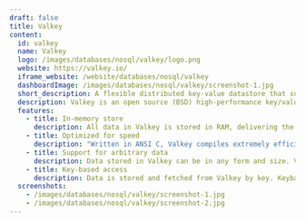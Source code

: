 ```yaml
---
draft: false
title: Valkey
content:
  id: valkey
  name: Valkey
  logo: /images/databases/nosql/valkey/logo.png
  website: https://valkey.io/
  iframe_website: /website/databases/nosql/valkey
  dashboardImage: /images/databases/nosql/valkey/screenshot-1.jpg
  short_description: A flexible distributed key-value datastore that supports both caching and beyond caching workloads.
  description: Valkey is an open source (BSD) high-performance key/value datastore that supports a variety of workloads such as caching, and message queues, and can act as a primary database. Valkey can run as a standalone daemon or in a cluster, with options for replication and high availability.  Valkey natively supports a rich collection of data types, including strings, numbers, hashes, lists, sets, sorted sets, bitmaps, hyperloglogs, and more.
  features:
    - title: In-memory store
      description: All data in Valkey is stored in RAM, delivering the fastest possible access times to the data for both read and write requests.
    - title: Optimized for speed
      description: "Written in ANSI C, Valkey compiles extremely efficient machine code and requires little overhead. It uses a (mostly) single-threaded event loop model that optimally uses the CPU core it's running on. The data structures used internally are implemented for maximum performance."
    - title: Support for arbitrary data
      description: Data stored in Valkey can be in any form and size. Valkey is binary-safe so it can store any data, from human-readable text to encoded binaries. A single data element in Valkey can range in size from 0 bytes to 0.5GB, allowing it to cache almost any datum.
    - title: Key-based access
      description: Data is stored and fetched from Valkey by key. Keybased access allows for extremely efficient access times, and this model maps naturally to caching. Valkey provides the customary GET and SET semantics for interacting with the data.
  screenshots:
    - /images/databases/nosql/valkey/screenshot-1.jpg
    - /images/databases/nosql/valkey/screenshot-2.jpg
---
```

